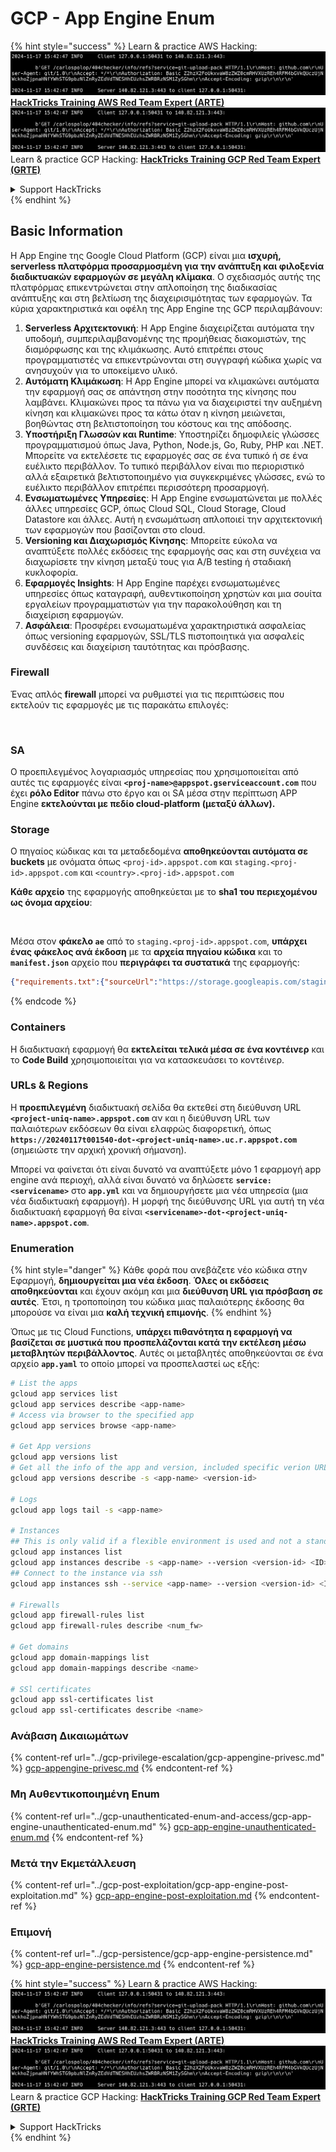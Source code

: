 # GCP - App Engine Enum

{% hint style="success" %}
Learn & practice AWS Hacking:<img src="../../../.gitbook/assets/image (1).png" alt="" data-size="line">[**HackTricks Training AWS Red Team Expert (ARTE)**](https://training.hacktricks.xyz/courses/arte)<img src="../../../.gitbook/assets/image (1).png" alt="" data-size="line">\
Learn & practice GCP Hacking: <img src="../../../.gitbook/assets/image (2).png" alt="" data-size="line">[**HackTricks Training GCP Red Team Expert (GRTE)**<img src="../../../.gitbook/assets/image (2).png" alt="" data-size="line">](https://training.hacktricks.xyz/courses/grte)

<details>

<summary>Support HackTricks</summary>

* Check the [**subscription plans**](https://github.com/sponsors/carlospolop)!
* **Join the** 💬 [**Discord group**](https://discord.gg/hRep4RUj7f) or the [**telegram group**](https://t.me/peass) or **follow** us on **Twitter** 🐦 [**@hacktricks\_live**](https://twitter.com/hacktricks\_live)**.**
* **Share hacking tricks by submitting PRs to the** [**HackTricks**](https://github.com/carlospolop/hacktricks) and [**HackTricks Cloud**](https://github.com/carlospolop/hacktricks-cloud) github repos.

</details>
{% endhint %}

## Basic Information <a href="#reviewing-app-engine-configurations" id="reviewing-app-engine-configurations"></a>

Η App Engine της Google Cloud Platform (GCP) είναι μια **ισχυρή, serverless πλατφόρμα προσαρμοσμένη για την ανάπτυξη και φιλοξενία διαδικτυακών εφαρμογών σε μεγάλη κλίμακα**. Ο σχεδιασμός αυτής της πλατφόρμας επικεντρώνεται στην απλοποίηση της διαδικασίας ανάπτυξης και στη βελτίωση της διαχειρισιμότητας των εφαρμογών. Τα κύρια χαρακτηριστικά και οφέλη της App Engine της GCP περιλαμβάνουν:

1. **Serverless Αρχιτεκτονική**: Η App Engine διαχειρίζεται αυτόματα την υποδομή, συμπεριλαμβανομένης της προμήθειας διακομιστών, της διαμόρφωσης και της κλιμάκωσης. Αυτό επιτρέπει στους προγραμματιστές να επικεντρώνονται στη συγγραφή κώδικα χωρίς να ανησυχούν για το υποκείμενο υλικό.
2. **Αυτόματη Κλιμάκωση**: Η App Engine μπορεί να κλιμακώνει αυτόματα την εφαρμογή σας σε απάντηση στην ποσότητα της κίνησης που λαμβάνει. Κλιμακώνει προς τα πάνω για να διαχειριστεί την αυξημένη κίνηση και κλιμακώνει προς τα κάτω όταν η κίνηση μειώνεται, βοηθώντας στη βελτιστοποίηση του κόστους και της απόδοσης.
3. **Υποστήριξη Γλωσσών και Runtime**: Υποστηρίζει δημοφιλείς γλώσσες προγραμματισμού όπως Java, Python, Node.js, Go, Ruby, PHP και .NET. Μπορείτε να εκτελέσετε τις εφαρμογές σας σε ένα τυπικό ή σε ένα ευέλικτο περιβάλλον. Το τυπικό περιβάλλον είναι πιο περιοριστικό αλλά εξαιρετικά βελτιστοποιημένο για συγκεκριμένες γλώσσες, ενώ το ευέλικτο περιβάλλον επιτρέπει περισσότερη προσαρμογή.
4. **Ενσωματωμένες Υπηρεσίες**: Η App Engine ενσωματώνεται με πολλές άλλες υπηρεσίες GCP, όπως Cloud SQL, Cloud Storage, Cloud Datastore και άλλες. Αυτή η ενσωμάτωση απλοποιεί την αρχιτεκτονική των εφαρμογών που βασίζονται στο cloud.
5. **Versioning και Διαχωρισμός Κίνησης**: Μπορείτε εύκολα να αναπτύξετε πολλές εκδόσεις της εφαρμογής σας και στη συνέχεια να διαχωρίσετε την κίνηση μεταξύ τους για A/B testing ή σταδιακή κυκλοφορία.
6. **Εφαρμογές Insights**: Η App Engine παρέχει ενσωματωμένες υπηρεσίες όπως καταγραφή, αυθεντικοποίηση χρηστών και μια σουίτα εργαλείων προγραμματιστών για την παρακολούθηση και τη διαχείριση εφαρμογών.
7. **Ασφάλεια**: Προσφέρει ενσωματωμένα χαρακτηριστικά ασφαλείας όπως versioning εφαρμογών, SSL/TLS πιστοποιητικά για ασφαλείς συνδέσεις και διαχείριση ταυτότητας και πρόσβασης.

### Firewall

Ένας απλός **firewall** μπορεί να ρυθμιστεί για τις περιπτώσεις που εκτελούν τις εφαρμογές με τις παρακάτω επιλογές:

<figure><img src="../../../.gitbook/assets/image (246).png" alt=""><figcaption></figcaption></figure>

### SA

Ο προεπιλεγμένος λογαριασμός υπηρεσίας που χρησιμοποιείται από αυτές τις εφαρμογές είναι **`<proj-name>@appspot.gserviceaccount.com`** που έχει **ρόλο Editor** πάνω στο έργο και οι SA μέσα στην περίπτωση APP Engine **εκτελούνται με πεδίο cloud-platform (μεταξύ άλλων).**

### Storage

Ο πηγαίος κώδικας και τα μεταδεδομένα **αποθηκεύονται αυτόματα σε buckets** με ονόματα όπως `<proj-id>.appspot.com` και `staging.<proj-id>.appspot.com` και `<country>.<proj-id>.appspot.com`

**Κάθε αρχείο** της εφαρμογής αποθηκεύεται με το **sha1 του περιεχομένου ως όνομα αρχείου**:

<figure><img src="../../../.gitbook/assets/image (82).png" alt=""><figcaption></figcaption></figure>

Μέσα στον **φάκελο `ae`** από το `staging.<proj-id>.appspot.com`, **υπάρχει ένας φάκελος ανά έκδοση** με τα **αρχεία πηγαίου κώδικα** και το **`manifest.json`** αρχείο που **περιγράφει τα συστατικά** της εφαρμογής:
```json
{"requirements.txt":{"sourceUrl":"https://storage.googleapis.com/staging.onboarding-host-98efbf97812843.appspot.com/a270eedcbe2672c841251022b7105d340129d108","sha1Sum":"a270eedc_be2672c8_41251022_b7105d34_0129d108"},"main_test.py":{"sourceUrl":"https://storage.googleapis.com/staging.onboarding-host-98efbf97812843.appspot.com/0ca32fd70c953af94d02d8a36679153881943f32","sha1Sum":"0ca32fd7_0c953af9_4d02d8a ...
```
{% endcode %}

### Containers

Η διαδικτυακή εφαρμογή θα **εκτελείται τελικά μέσα σε ένα κοντέινερ** και το **Code Build** χρησιμοποιείται για να κατασκευάσει το κοντέινερ.

### URLs & Regions

Η **προεπιλεγμένη** διαδικτυακή σελίδα θα εκτεθεί στη διεύθυνση URL **`<project-uniq-name>.appspot.com`** αν και η διεύθυνση URL των παλαιότερων εκδόσεων θα είναι ελαφρώς διαφορετική, όπως **`https://20240117t001540-dot-<project-uniq-name>.uc.r.appspot.com`** (σημειώστε την αρχική χρονική σήμανση).

Μπορεί να φαίνεται ότι είναι δυνατό να αναπτύξετε μόνο 1 εφαρμογή app engine ανά περιοχή, αλλά είναι δυνατό να δηλώσετε **`service: <servicename>`** στο **`app.yml`** και να δημιουργήσετε μια νέα υπηρεσία (μια νέα διαδικτυακή εφαρμογή). Η μορφή της διεύθυνσης URL για αυτή τη νέα διαδικτυακή εφαρμογή θα είναι **`<servicename>-dot-<project-uniq-name>.appspot.com`**.

### Enumeration

{% hint style="danger" %}
Κάθε φορά που ανεβάζετε νέο κώδικα στην Εφαρμογή, **δημιουργείται μια νέα έκδοση**. **Όλες οι εκδόσεις αποθηκεύονται** και έχουν ακόμη και μια **διεύθυνση URL για πρόσβαση σε αυτές**. Έτσι, η τροποποίηση του κώδικα μιας παλαιότερης έκδοσης θα μπορούσε να είναι μια **καλή τεχνική επιμονής**.
{% endhint %}

Όπως με τις Cloud Functions, **υπάρχει πιθανότητα η εφαρμογή να βασίζεται σε μυστικά που προσπελάζονται κατά την εκτέλεση μέσω μεταβλητών περιβάλλοντος**. Αυτές οι μεταβλητές αποθηκεύονται σε ένα αρχείο **`app.yaml`** το οποίο μπορεί να προσπελαστεί ως εξής:
```bash
# List the apps
gcloud app services list
gcloud app services describe <app-name>
# Access via browser to the specified app
gcloud app services browse <app-name>

# Get App versions
gcloud app versions list
# Get all the info of the app and version, included specific verion URL and the env
gcloud app versions describe -s <app-name> <version-id>

# Logs
gcloud app logs tail -s <app-name>

# Instances
## This is only valid if a flexible environment is used and not a standard one
gcloud app instances list
gcloud app instances describe -s <app-name> --version <version-id> <ID>
## Connect to the instance via ssh
gcloud app instances ssh --service <app-name> --version <version-id> <ID>

# Firewalls
gcloud app firewall-rules list
gcloud app firewall-rules describe <num_fw>

# Get domains
gcloud app domain-mappings list
gcloud app domain-mappings describe <name>

# SSl certificates
gcloud app ssl-certificates list
gcloud app ssl-certificates describe <name>
```
### Ανάβαση Δικαιωμάτων

{% content-ref url="../gcp-privilege-escalation/gcp-appengine-privesc.md" %}
[gcp-appengine-privesc.md](../gcp-privilege-escalation/gcp-appengine-privesc.md)
{% endcontent-ref %}

### Μη Αυθεντικοποιημένη Enum

{% content-ref url="../gcp-unauthenticated-enum-and-access/gcp-app-engine-unauthenticated-enum.md" %}
[gcp-app-engine-unauthenticated-enum.md](../gcp-unauthenticated-enum-and-access/gcp-app-engine-unauthenticated-enum.md)
{% endcontent-ref %}

### Μετά την Εκμετάλλευση

{% content-ref url="../gcp-post-exploitation/gcp-app-engine-post-exploitation.md" %}
[gcp-app-engine-post-exploitation.md](../gcp-post-exploitation/gcp-app-engine-post-exploitation.md)
{% endcontent-ref %}

### Επιμονή

{% content-ref url="../gcp-persistence/gcp-app-engine-persistence.md" %}
[gcp-app-engine-persistence.md](../gcp-persistence/gcp-app-engine-persistence.md)
{% endcontent-ref %}

{% hint style="success" %}
Learn & practice AWS Hacking:<img src="../../../.gitbook/assets/image (1).png" alt="" data-size="line">[**HackTricks Training AWS Red Team Expert (ARTE)**](https://training.hacktricks.xyz/courses/arte)<img src="../../../.gitbook/assets/image (1).png" alt="" data-size="line">\
Learn & practice GCP Hacking: <img src="../../../.gitbook/assets/image (2).png" alt="" data-size="line">[**HackTricks Training GCP Red Team Expert (GRTE)**<img src="../../../.gitbook/assets/image (2).png" alt="" data-size="line">](https://training.hacktricks.xyz/courses/grte)

<details>

<summary>Support HackTricks</summary>

* Check the [**subscription plans**](https://github.com/sponsors/carlospolop)!
* **Join the** 💬 [**Discord group**](https://discord.gg/hRep4RUj7f) or the [**telegram group**](https://t.me/peass) or **follow** us on **Twitter** 🐦 [**@hacktricks\_live**](https://twitter.com/hacktricks\_live)**.**
* **Share hacking tricks by submitting PRs to the** [**HackTricks**](https://github.com/carlospolop/hacktricks) and [**HackTricks Cloud**](https://github.com/carlospolop/hacktricks-cloud) github repos.

</details>
{% endhint %}
